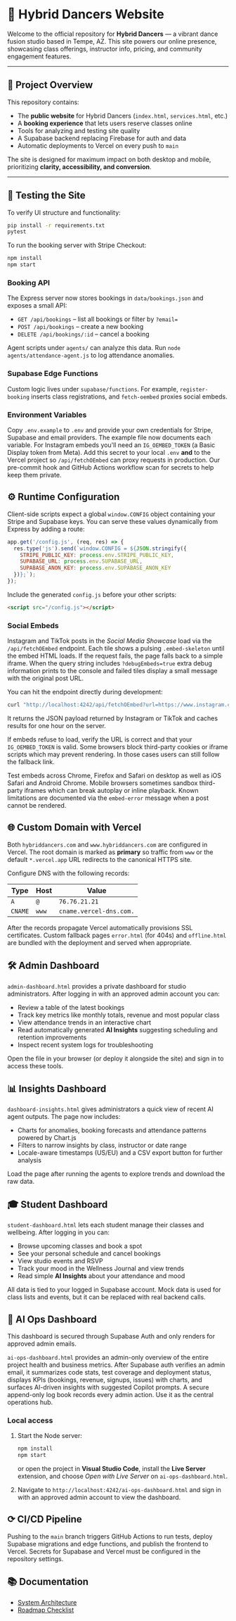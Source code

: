 # 🌟 Hybrid Dancers Website

Welcome to the official repository for **Hybrid Dancers** — a vibrant dance fusion studio based in Tempe, AZ. This site powers our online presence, showcasing class offerings, instructor info, pricing, and community engagement features.

---

## 🚀 Project Overview

This repository contains:

- The **public website** for Hybrid Dancers (`index.html`, `services.html`, etc.)
- A **booking experience** that lets users reserve classes online
- Tools for analyzing and testing site quality
- A Supabase backend replacing Firebase for auth and data
- Automatic deployments to Vercel on every push to `main`

The site is designed for maximum impact on both desktop and mobile, prioritizing **clarity, accessibility, and conversion**.

---

## 🧪 Testing the Site

To verify UI structure and functionality:

```bash
pip install -r requirements.txt
pytest
```

To run the booking server with Stripe Checkout:

```bash
npm install
npm start
```

### Booking API

The Express server now stores bookings in `data/bookings.json` and exposes a small API:

- `GET /api/bookings` – list all bookings or filter by `?email=`
- `POST /api/bookings` – create a new booking
- `DELETE /api/bookings/:id` – cancel a booking

Agent scripts under `agents/` can analyze this data. Run `node agents/attendance-agent.js` to log attendance anomalies.

### Supabase Edge Functions

Custom logic lives under `supabase/functions`. For example, `register-booking` inserts class registrations, and `fetch-oembed` proxies social embeds.

### Environment Variables

Copy `.env.example` to `.env` and provide your own credentials for Stripe,
Supabase and email providers. The example file now documents each variable.
For Instagram embeds you'll need an `IG_OEMBED_TOKEN` (a Basic Display token
from Meta). Add this secret to your local `.env` **and** to the Vercel project
so `/api/fetchOEmbed` can proxy requests in production. Our pre-commit hook and
GitHub Actions workflow scan for secrets to help keep them private.


## ⚙️ Runtime Configuration

Client-side scripts expect a global `window.CONFIG` object containing your Stripe and Supabase keys. You can serve these values dynamically from Express by adding a route:

```javascript
app.get('/config.js', (req, res) => {
  res.type('js').send(`window.CONFIG = ${JSON.stringify({
    STRIPE_PUBLIC_KEY: process.env.STRIPE_PUBLIC_KEY,
    SUPABASE_URL: process.env.SUPABASE_URL,
    SUPABASE_ANON_KEY: process.env.SUPABASE_ANON_KEY
  })};`);
});
```

Include the generated `config.js` before your other scripts:

```html
<script src="/config.js"></script>
```

### Social Embeds

Instagram and TikTok posts in the *Social Media Showcase* load via the
`/api/fetchOEmbed` endpoint. Each tile shows a pulsing `.embed-skeleton` until
the embed HTML loads. If the request fails, the page falls back to a simple
iframe. When the query string includes `?debugEmbeds=true` extra debug
information prints to the console and failed tiles display a small message with
the original post URL.

You can hit the endpoint directly during development:

```bash
curl "http://localhost:4242/api/fetchOEmbed?url=https://www.instagram.com/p/POST_ID"
```

It returns the JSON payload returned by Instagram or TikTok and caches results
for one hour on the server.

If embeds refuse to load, verify the URL is correct and that your `IG_OEMBED_TOKEN`
is valid. Some browsers block third-party cookies or iframe scripts which may
prevent rendering. In those cases users can still follow the fallback link.

Test embeds across Chrome, Firefox and Safari on desktop as well as iOS Safari
and Android Chrome. Mobile browsers sometimes sandbox third-party iframes which
can break autoplay or inline playback. Known limitations are documented via the
`embed-error` message when a post cannot be rendered.

## 🌐 Custom Domain with Vercel

Both `hybriddancers.com` and `www.hybriddancers.com` are configured in Vercel. The root domain is marked as **primary** so traffic from `www` or the default `*.vercel.app` URL redirects to the canonical HTTPS site.

Configure DNS with the following records:

| Type   | Host | Value             |
|--------|------|------------------|
| `A`    | `@`  | `76.76.21.21`    |
| `CNAME`| `www`| `cname.vercel-dns.com.` |

After the records propagate Vercel automatically provisions SSL certificates. Custom fallback pages `error.html` (for 404s) and `offline.html` are bundled with the deployment and served when appropriate.

## 🛠️ Admin Dashboard

`admin-dashboard.html` provides a private dashboard for studio administrators. After logging in with an approved admin account you can:

- Review a table of the latest bookings
- Track key metrics like monthly totals, revenue and most popular class
- View attendance trends in an interactive chart
- Read automatically generated **AI Insights** suggesting scheduling and retention improvements
- Inspect recent system logs for troubleshooting

Open the file in your browser (or deploy it alongside the site) and sign in to access these tools.

## 📊 Insights Dashboard

`dashboard-insights.html` gives administrators a quick view of recent AI agent outputs. The page now includes:

- Charts for anomalies, booking forecasts and attendance patterns powered by Chart.js
- Filters to narrow insights by class, instructor or date range
- Locale-aware timestamps (US/EU) and a CSV export button for further analysis

Load the page after running the agents to explore trends and download the raw data.

## 🎓 Student Dashboard

`student-dashboard.html` lets each student manage their classes and wellbeing. After logging in you can:

- Browse upcoming classes and book a spot
- See your personal schedule and cancel bookings
- View studio events and RSVP
- Track your mood in the Wellness Journal and view trends
- Read simple **AI Insights** about your attendance and mood

All data is tied to your logged in Supabase account. Mock data is used for class lists and events, but it can be replaced with real backend calls.

## 🚀 AI Ops Dashboard

This dashboard is secured through Supabase Auth and only renders for approved admin emails.

`ai-ops-dashboard.html` provides an admin-only overview of the entire project health and business metrics. After Supabase auth verifies an admin email, it summarizes code stats, test coverage and deployment status, displays KPIs (bookings, revenue, signups, issues) with charts, and surfaces AI-driven insights with suggested Copilot prompts. A secure append-only log book records every admin action. Use it as the central operations hub.

### Local access

1. Start the Node server:

   ```bash
   npm install
   npm start
   ```

   or open the project in **Visual Studio Code**, install the **Live Server** extension, and choose *Open with Live Server* on `ai-ops-dashboard.html`.

2. Navigate to `http://localhost:4242/ai-ops-dashboard.html` and sign in with an approved admin account to view the dashboard.





## ⟳ CI/CD Pipeline

Pushing to the `main` branch triggers GitHub Actions to run tests, deploy Supabase migrations and edge functions, and publish the frontend to Vercel. Secrets for Supabase and Vercel must be configured in the repository settings.

## 📚 Documentation

- [System Architecture](docs/architecture.md)
- [Roadmap Checklist](docs/ROADMAP_CHECKLIST.md)


